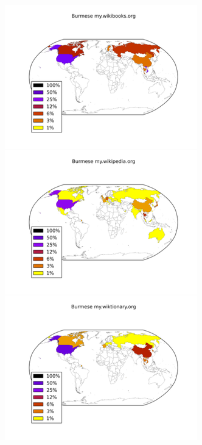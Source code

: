 ![](images/Burmese-my.wikibooks.org.png)
![](images/Burmese-my.wikipedia.org.png)
![](images/Burmese-my.wiktionary.org.png)
